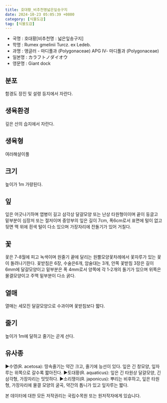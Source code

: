 ```yaml
---
title: 호대황_비추천명넓은잎송구지
date: 2024-10-23 05:05:39 +0800
category: [식물도감]
tag: [식물도감]
---
```




- 국명 : 호대황[비추천명 : 넓은잎송구지]
- 학명 : Rumex gmelinii Turcz. ex Ledeb.
- 과명 : 앵글러 - 마디풀과 (Polygonaceae) APG Ⅳ- 마디풀과 (Polygonaceae)
- 일본명 : カラフトノダイオウ
- 영문명 : Giant dock


## 분포
함경도 장진 및 설령 등지에서 자란다.
## 생육환경
깊은 산의 습지에서 자란다.
## 생육형
여러해살이풀 
## 크기
높이가 1m 가량된다.
## 잎
잎은 어긋나기하며 엽병이 길고 삼각상 달걀모양 또는 난상 타원형이이며 끝이 둥글고 밑부분이 심장저 또는 절저이며 중앙부의 잎은 길이 7cm, 폭6cm로서 표면에 털이 없고 뒷면 맥 위에 흰색 털이 다소 있으며 가장자리에 잔돌기가 있어 거칠다.
## 꽃
꽃은 7-8월에 피고 녹색이며 원줄기 끝에 달리는 원뿔모양꽃차례에서 꽃자루가 있는 꽃이 돌려나기한다. 꽃받침은 6장, 수술은6개, 암술대는 3개, 안쪽 꽃받침 3장은 길이 6mm에 달걀모양이고 밑부분은 폭 4mm로서 양쪽에 각 1-2개의 돌기가 있으며 위쪽은 물결모양이고 주맥 밑부분이 다소 굵다.
## 열매
열매는 세모진 달걀모양으로 수과이며 꽃받침보다 짧다.
## 줄기
높이가 1m에 달하고 줄기는 곧게 선다.
## 유사종
▶수영(R. acetosa): 땅속줄기는 약간 크고, 줄기에 능선이 있다. 잎은 긴 창모양, 잎자루는 위쪽으로 갈수록 짧아진다.▶토대황(R. aquaticus): 잎은 긴 타원상 달걀모양, 긴 삼각형, 가장자리는 밋밋하다.▶소리쟁이(R. japonicus): 뿌리는 비후하고, 잎은 타원형, 가장자리에 물결 모양의 굴곡, 약간의 톱니가 있고 잎자루는 짧다.






본 데이터에 대한 모든 저작권리는 국립수목원 또는 원저작자에게 있습니다.
